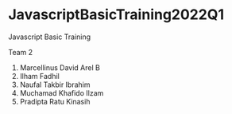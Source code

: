 # JavascriptBasicTraining2022Q1

Javascript Basic Training

Team 2

1. Marcellinus David Arel B
2. Ilham Fadhil
3. Naufal Takbir Ibrahim
4. Muchamad Khafido Ilzam
5. Pradipta Ratu Kinasih
